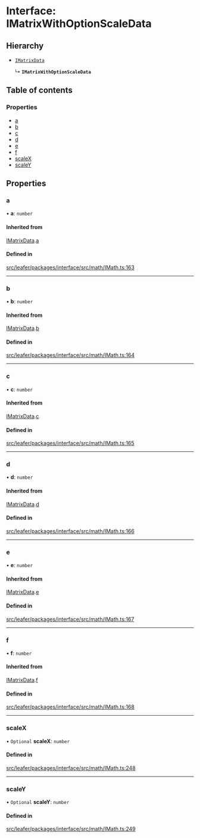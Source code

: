 # Interface: IMatrixWithOptionScaleData

## Hierarchy

- [`IMatrixData`](IMatrixData.md)

  ↳ **`IMatrixWithOptionScaleData`**

## Table of contents

### Properties

- [a](IMatrixWithOptionScaleData.md#a)
- [b](IMatrixWithOptionScaleData.md#b)
- [c](IMatrixWithOptionScaleData.md#c)
- [d](IMatrixWithOptionScaleData.md#d)
- [e](IMatrixWithOptionScaleData.md#e)
- [f](IMatrixWithOptionScaleData.md#f)
- [scaleX](IMatrixWithOptionScaleData.md#scalex)
- [scaleY](IMatrixWithOptionScaleData.md#scaley)

## Properties

### a

• **a**: `number`

#### Inherited from

[IMatrixData](IMatrixData.md).[a](IMatrixData.md#a)

#### Defined in

[src/leafer/packages/interface/src/math/IMath.ts:163](https://github.com/leaferjs/leafer/blob/95ff07e0d4def3c18ac6ce3fa51ec0d271dffaae/packages/interface/src/math/IMath.ts#L163)

___

### b

• **b**: `number`

#### Inherited from

[IMatrixData](IMatrixData.md).[b](IMatrixData.md#b)

#### Defined in

[src/leafer/packages/interface/src/math/IMath.ts:164](https://github.com/leaferjs/leafer/blob/95ff07e0d4def3c18ac6ce3fa51ec0d271dffaae/packages/interface/src/math/IMath.ts#L164)

___

### c

• **c**: `number`

#### Inherited from

[IMatrixData](IMatrixData.md).[c](IMatrixData.md#c)

#### Defined in

[src/leafer/packages/interface/src/math/IMath.ts:165](https://github.com/leaferjs/leafer/blob/95ff07e0d4def3c18ac6ce3fa51ec0d271dffaae/packages/interface/src/math/IMath.ts#L165)

___

### d

• **d**: `number`

#### Inherited from

[IMatrixData](IMatrixData.md).[d](IMatrixData.md#d)

#### Defined in

[src/leafer/packages/interface/src/math/IMath.ts:166](https://github.com/leaferjs/leafer/blob/95ff07e0d4def3c18ac6ce3fa51ec0d271dffaae/packages/interface/src/math/IMath.ts#L166)

___

### e

• **e**: `number`

#### Inherited from

[IMatrixData](IMatrixData.md).[e](IMatrixData.md#e)

#### Defined in

[src/leafer/packages/interface/src/math/IMath.ts:167](https://github.com/leaferjs/leafer/blob/95ff07e0d4def3c18ac6ce3fa51ec0d271dffaae/packages/interface/src/math/IMath.ts#L167)

___

### f

• **f**: `number`

#### Inherited from

[IMatrixData](IMatrixData.md).[f](IMatrixData.md#f)

#### Defined in

[src/leafer/packages/interface/src/math/IMath.ts:168](https://github.com/leaferjs/leafer/blob/95ff07e0d4def3c18ac6ce3fa51ec0d271dffaae/packages/interface/src/math/IMath.ts#L168)

___

### scaleX

• `Optional` **scaleX**: `number`

#### Defined in

[src/leafer/packages/interface/src/math/IMath.ts:248](https://github.com/leaferjs/leafer/blob/95ff07e0d4def3c18ac6ce3fa51ec0d271dffaae/packages/interface/src/math/IMath.ts#L248)

___

### scaleY

• `Optional` **scaleY**: `number`

#### Defined in

[src/leafer/packages/interface/src/math/IMath.ts:249](https://github.com/leaferjs/leafer/blob/95ff07e0d4def3c18ac6ce3fa51ec0d271dffaae/packages/interface/src/math/IMath.ts#L249)
